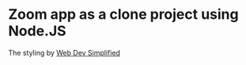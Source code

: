 # Zoom app as a clone project using Node.JS

The styling by [Web Dev Simplified](https://www.youtube.com/watch?v=DvlyzDZDEq4)
